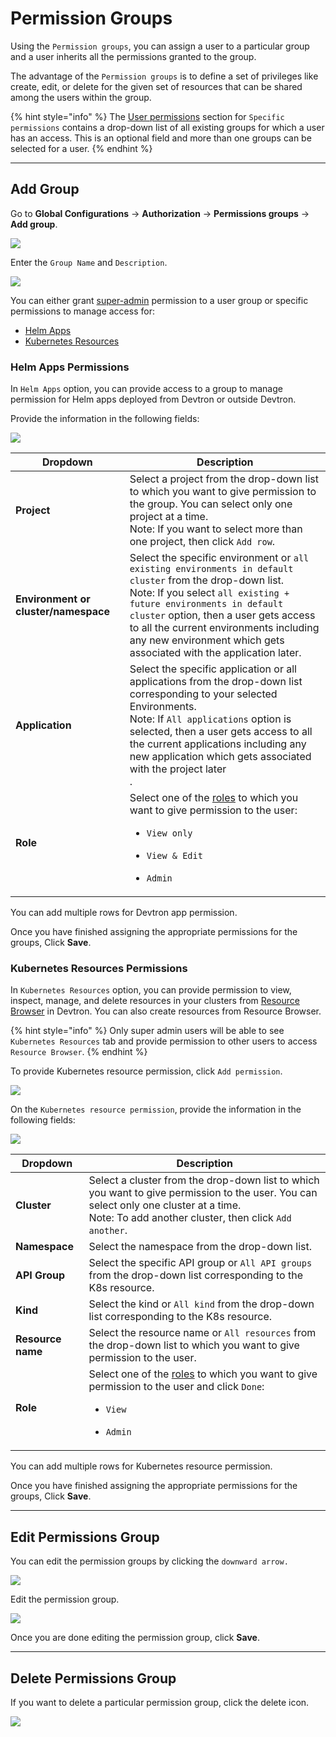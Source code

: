 # Permission Groups

Using the `Permission groups`, you can assign a user to a particular group and a user inherits all the permissions granted to the group. 

The advantage of the `Permission groups` is to define a set of privileges like create, edit, or delete for the given set of resources that can be shared among the users within the group.

{% hint style="info" %}
The [User permissions](./user-permissions.md) section for `Specific permissions` contains a drop-down list of all existing groups for which a user has an access. This is an optional field and more than one groups can be selected for a user.
{% endhint %}

---

## Add Group

Go to **Global Configurations** → **Authorization** → **Permissions groups** → **Add group**.

![](https://devtron-public-asset.s3.us-east-2.amazonaws.com/images/global-configurations/permission-group/add-group-db.jpg)

Enter the `Group Name` and `Description`.

![](https://devtron-public-asset.s3.us-east-2.amazonaws.com/images/global-configurations/permission-group/create-group-db.jpg)

You can either grant [super-admin](./user-permissions.md#role-based-access-levels) permission to a user group or specific permissions to manage access for:

   * [Helm Apps](#helm-apps-permissions)
   * [Kubernetes Resources](#kubernetes-resources-permissions)

### Helm Apps Permissions

In `Helm Apps` option, you can provide access to a group to manage permission for Helm apps deployed from Devtron or outside Devtron.

Provide the information in the following fields:

![](https://devtron-public-asset.s3.us-east-2.amazonaws.com/images/global-configurations/permission-group/group-helmapp-permdb.jpg)

| Dropdown | Description |
| --- | --- |
| **Project** | Select a project from the drop-down list to which you want to give permission to the group. You can select only one project at a time.<br>Note: If you want to select more than one project, then click `Add row`.</br> |
| **Environment or cluster/namespace** | Select the specific environment or `all existing environments in default cluster` from the drop-down list.<br>Note: If you select `all existing + future environments in default cluster` option, then a user gets access to all the current environments including any new environment which gets associated with the application later.</br> |
| **Application**  | Select the specific application or all applications from the drop-down list corresponding to your selected Environments.<br>Note: If `All applications` option is selected, then a user gets access to all the current applications including any new application which gets associated with the project later</br>.  |
| **Role**  | Select one of the [roles](#role-based-access-levels) to which you want to give permission to the user:<ul><li>`View only`</li></ul> <ul><li>`View & Edit`</li></ul><ul><li>`Admin`</li></ul>  |

You can add multiple rows for Devtron app permission.

Once you have finished assigning the appropriate permissions for the groups, Click **Save**.

### Kubernetes Resources Permissions

In `Kubernetes Resources` option, you can provide permission to view, inspect, manage, and delete resources in your clusters from [Resource Browser](../resource-browser/README.md) in Devtron. You can also create resources from Resource Browser.

{% hint style="info" %}
Only super admin users will be able to see `Kubernetes Resources` tab and provide permission to other users to access `Resource Browser`.
{% endhint %}

To provide Kubernetes resource permission, click `Add permission`.

![](https://devtron-public-asset.s3.us-east-2.amazonaws.com/images/global-configurations/permission-group/group-resource-permdb1.jpg)

On the `Kubernetes resource permission`, provide the information in the following fields:

![](https://devtron-public-asset.s3.us-east-2.amazonaws.com/images/global-configurations/user-access/user-permission/group-resource-permdb2.jpg)

| Dropdown | Description |
| --- | --- |
| **Cluster** | Select a cluster from the drop-down list to which you want to give permission to the user. You can select only one cluster at a time.<br>Note: To add another cluster, then click `Add another`.</br> |
| **Namespace** | Select the namespace from the drop-down list. |
| **API Group**  | Select the specific API group or `All API groups` from the drop-down list corresponding to the K8s resource.  |
 **Kind**  | Select the kind or `All kind` from the drop-down list corresponding to the K8s resource.  |
  **Resource name**  | Select the resource name or `All resources` from the drop-down list to which you want to give permission to the user. |
| **Role**  | Select one of the [roles](#role-based-access-levels) to which you want to give permission to the user and click `Done`:<ul><li>`View`</li></ul> <ul><li>`Admin`</li></ul>  |

You can add multiple rows for Kubernetes resource permission.

Once you have finished assigning the appropriate permissions for the groups, Click **Save**.

---

## Edit Permissions Group

You can edit the permission groups by clicking the `downward arrow.`

![](https://devtron-public-asset.s3.us-east-2.amazonaws.com/images/global-configurations/permission-group/edit-group-db.jpg)

Edit the permission group.

![](https://devtron-public-asset.s3.us-east-2.amazonaws.com/images/global-configurations/permission-group/edit-perm-group.jpg)

Once you are done editing the permission group, click **Save**.

---

## Delete Permissions Group

If you want to delete a particular permission group, click the delete icon.

![](https://devtron-public-asset.s3.us-east-2.amazonaws.com/images/global-configurations/permission-group/delete-group-db.jpg)


